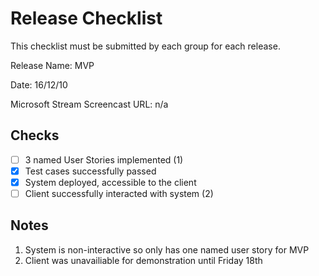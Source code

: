# Release Checklist

This checklist must be submitted by each group for each release.

Release Name: MVP
 
Date: 16/12/10

Microsoft Stream Screencast URL: n/a

## Checks
- [ ] 3 named User Stories implemented (1)
- [x] Test cases successfully passed
- [x] System deployed, accessible to the client 
- [ ] Client successfully interacted with system (2)

## Notes

1. System is non-interactive so only has one named user story for MVP
2. Client was unavailiable for demonstration until Friday 18th
